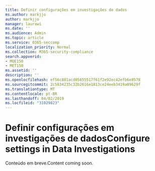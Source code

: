```yaml
---
title: Definir configurações em investigações de dados
ms.author: markjjo
author: markjjo
manager: laurawi
ms.date: ''
ms.audience: Admin
ms.topic: article
ms.service: O365-seccomp
localization_priority: Normal
ms.collection: M365-security-compliance
search.appverid:
- MOE150
- MET150
ms.assetid: ''
description: ''
ms.openlocfilehash: ef56c881acd05855517f61f2e92ec42efb6e8578
ms.sourcegitcommit: 2c5834235c32b2616e1813ce24eeb3419a09629f
ms.translationtype: MT
ms.contentlocale: pt-BR
ms.lasthandoff: 04/02/2019
ms.locfileid: "31029823"
---
```

# <a name="configure-settings-in-data-investigations"></a><span data-ttu-id="91172-102">Definir configurações em investigações de dados</span><span class="sxs-lookup"><span data-stu-id="91172-102">Configure settings in Data Investigations</span></span>

<span data-ttu-id="91172-103">Conteúdo em breve.</span><span class="sxs-lookup"><span data-stu-id="91172-103">Content coming soon.</span></span>